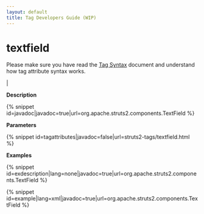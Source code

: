 ```yaml
---
layout: default
title: Tag Developers Guide (WIP)
---
```


# textfield


Please make sure you have read the [Tag Syntax](#PAGE_13927) document and understand how tag attribute syntax works.

| 

__Description__



{% snippet id=javadoc|javadoc=true|url=org.apache.struts2.components.TextField %}

__Parameters__



{% snippet id=tagattributes|javadoc=false|url=struts2-tags/textfield.html %}

__Examples__



{% snippet id=exdescription|lang=none|javadoc=true|url=org.apache.struts2.components.TextField %}


{% snippet id=example|lang=xml|javadoc=true|url=org.apache.struts2.components.TextField %}
